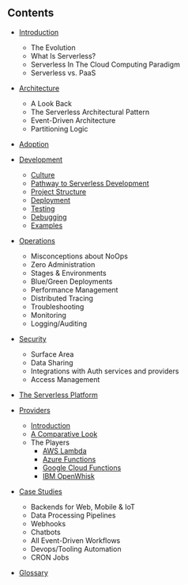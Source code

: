 ## Contents

* [Introduction](./introduction.md)
    * The Evolution
    * What Is Serverless?
    * Serverless In The Cloud Computing Paradigm
    * Serverless vs. PaaS
      
* [Architecture](./architecture.md)
    * A Look Back
    * The Serverless Architectural Pattern
    * Event-Driven Architecture
    * Partitioning Logic

* [Adoption](./adoption.md)

* [Development](./dev/README.md)
    * [Culture](.dev/culture.md)
    * [Pathway to Serverless Development](./dev/pathway_to_sls.md)
    * [Project Structure](./dev/project_structure.md)
    * [Deployment](./dev/deployment.md)
    * [Testing](./dev/testing.md)
    * [Debugging](./dev/debugging.md)
    * [Examples](./dev/examples.md)
    
* [Operations](./ops/README.md)
    * Misconceptions about NoOps
    * Zero Administration    
    * Stages & Environments
    * Blue/Green Deployments
    * Performance Management
    * Distributed Tracing
    * Troubleshooting
    * Monitoring
    * Logging/Auditing

* [Security](./security.md)
    * Surface Area
    * Data Sharing 
    * Integrations with Auth services and providers
    * Access Management

* [The Serverless Platform](./platform/README.md)

* [Providers](./providers/README.md)
    * [Introduction](./providers/README.md#introduction)
    * [A Comparative Look](./providers/README.md#a-comparative-look)
    * The Players
      * [AWS Lambda](./providers/aws.md)
      * [Azure Functions](./providers/azure.md)
      * [Google Cloud Functions](./providers/gcf.md)
      * [IBM OpenWhisk](./providers/openwhisk.md)

* [Case Studies](./case_studies/README.md)
    * Backends for Web, Mobile & IoT
    * Data Processing Pipelines
    * Webhooks
    * Chatbots
    * All Event-Driven Workflows
    * Devops/Tooling Automation
    * CRON Jobs

* [Glossary](./glossary.md)